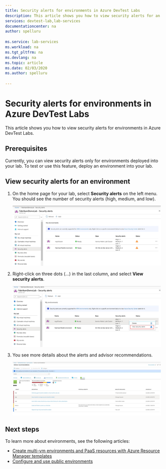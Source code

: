 ```yaml
---
title: Security alerts for environments in Azure DevTest Labs
description: This article shows you how to view security alerts for an environment in DevTest Labs and take an appropriate action. 
services: devtest-lab,lab-services
documentationcenter: na
author: spelluru

ms.service: lab-services
ms.workload: na
ms.tgt_pltfrm: na
ms.devlang: na
ms.topic: article
ms.date: 02/03/2020
ms.author: spelluru

---
```


# Security alerts for environments in Azure DevTest Labs
This article shows you how to view security alerts for environments in Azure DevTest Labs. 

## Prerequisites
Currently, you can view security alerts only for environments deployed into your lab. To test or use this feature, deploy an environment into your lab. 

## View security alerts for an environment

1. On the home page for your lab, select **Security alerts** on the left menu. You should see the number of security alerts (high, medium, and low).

    ![Security alerts - overview](./media/environment-security-alerts/security-alerts-overview-page.png)
2. Right-click on three dots (...) in the last column, and select **View security alerts**. 

    ![View security alerts](./media/environment-security-alerts/view-security-alerts-menu.png)
3. You see more details about the alerts and advisor recommendations. 

    ![View security alerts](./media/environment-security-alerts/advisor-recommendations.png)


## Next steps
To learn more about environments, see the following articles:

- [Create multi-vm environments and PaaS resources with Azure Resource Manager templates](devtest-lab-create-environment-from-arm.md)
- [Configure and use public environments](devtest-lab-configure-use-public-environments.md)
